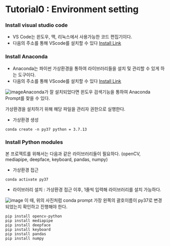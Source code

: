 # Tutorial0 : Environment setting

### Install visual studio code
   - VS Code는 윈도우, 맥, 리눅스에서 사용가능한 코드 편집기이다.
   - 다음의 주소를 통해 VScode를 설치할 수 있다 [Install Link](https://code.visualstudio.com/Download)





### Install Anaconda
   - Anaconda는 파이썬 가상환경을 통하여 라이브러리들을 설치 및 관리할 수 있게 하는 도구이다.
   - 다음의 주소를 통해 VScode를 설치할 수 있다 [Install Link](https://www.anaconda.com/products/distribution#download-section)


![image](https://user-images.githubusercontent.com/84506968/176124514-1a0ec6cc-c4b7-460d-b18d-ce078bd05aa2.png)Anaconda가 잘 설치되었다면 윈도우 검색기능을 통하여 Anaconda Prompt를 찾을 수 있다.

가상환경을 설치하기 위해 해당 파일을 관리자 권한으로 실행한다.


   - 가상환경 생성

```text
conda create -n py37 python = 3.7.13
```



### Install Python modules
본 프로젝트를 위해서는 다음과 같은 라이브러리들이 필요하다.
(openCV, mediapipe, deepface, keyboard, pandas, numpy)

   - 가상환경 접근

```text
conda activate py37
```
   - 라이브러리 설치 : 가상환경 접근 이후, 1줄씩 입력해 라이브러리를 설치 가능하다.

![image](https://user-images.githubusercontent.com/84506968/176129451-1482f9b1-c18b-4851-9aa9-fb8c137f4252.png)
이 때, 위의 사진처럼 conda prompt 가장 왼쪽의 괄호이름이 py37로 변경되었는지 확인하고 진행해야 한다.

```text
pip install opencv-python
pip install mediapipe
pip install deepface
pip install keyboard
pip install pandas
pip install numpy
```

